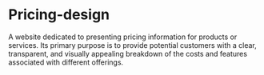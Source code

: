 # Pricing-design
A website dedicated to presenting pricing information for products or services. Its primary purpose is to provide potential customers with a clear, transparent, and visually appealing breakdown of the costs and features associated with different offerings.
